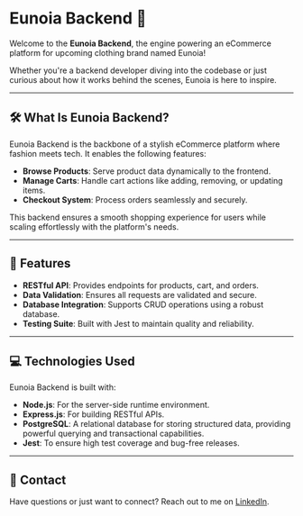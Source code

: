 # Eunoia Backend 🌟  
Welcome to the **Eunoia Backend**, the engine powering an eCommerce platform for upcoming clothing brand named Eunoia!

Whether you're a backend developer diving into the codebase or just curious about how it works behind the scenes, Eunoia is here to inspire.  

---

## 🛠️ What Is Eunoia Backend?  
Eunoia Backend is the backbone of a stylish eCommerce platform where fashion meets tech. It enables the following features:  
- **Browse Products**: Serve product data dynamically to the frontend.  
- **Manage Carts**: Handle cart actions like adding, removing, or updating items.  
- **Checkout System**: Process orders seamlessly and securely.  

This backend ensures a smooth shopping experience for users while scaling effortlessly with the platform's needs.  

---

## 🚀 Features  
- **RESTful API**: Provides endpoints for products, cart, and orders.  
- **Data Validation**: Ensures all requests are validated and secure.  
- **Database Integration**: Supports CRUD operations using a robust database.  
- **Testing Suite**: Built with Jest to maintain quality and reliability.  

---

## 💻 Technologies Used  
Eunoia Backend is built with:  
- **Node.js**: For the server-side runtime environment.  
- **Express.js**: For building RESTful APIs.
- **PostgreSQL**: A relational database for storing structured data, providing powerful querying and transactional capabilities.   
- **Jest**: To ensure high test coverage and bug-free releases.  

---

## 📩 Contact
Have questions or just want to connect? Reach out to me on [LinkedIn](https://www.linkedin.com/in/diamond-brown-8305642a1/).
